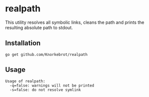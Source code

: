 realpath
========

This utility resolves all symbolic links, cleans the path and prints the
resulting absolute path to stdout.

Installation
------------

	go get github.com/Knorkebrot/realpath

Usage
-----

	Usage of realpath:
	  -q=false: warnings will not be printed
	  -s=false: do not resolve symlink

